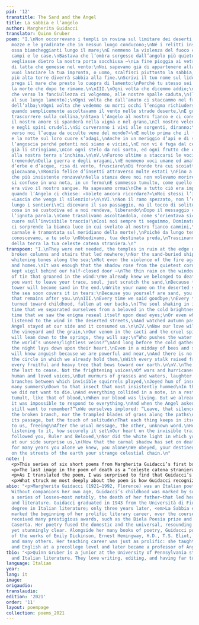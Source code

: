 ```yaml
---
pid: '12'
transtitle: The Sand and the Angel
title: La sabbia e l’angelo
author: Margherita Guidacci
translator: Quinn Gruber
poem: "I.\nNon occorrevano i templi in rovina sul limitare dei deserti,\nCon le colonne
  mozze e le gradinate che in nessun luogo conducono;\nNé i relitti insabbiati, le
  ossa biancheggianti lungo il mare;\nE nemmeno la violenza del fuoco contro i nostri
  campi e le case.\nBastava che l’ombra sorgesse dall’angolo più quieto della stanza,\nO
  vegliasse dietro la nostra porta socchiusa —\nLa fine pioggia ai vetri, un pezzo
  di latta che gemesse nel vento:\nNoi sapevamo già di appartenere alla morte.\n\nII.\nSe
  vuoi lasciare la tua impronta, o uomo, scalfisci piuttosto la sabbia,\nPerché la
  più alta torre diverrà sabbia alla fine.\nScrivi il tuo nome sul lido deserto, e
  prega il mare che presto lo cuopra di lamento:\nPerché tu stesso sei sabbia, sei
  la morte che dopo te rimane.\n\nIII.\nOgni volta che dicemmo addio;\nOgni volta
  che verso la fanciullezza ci volgemmo, alle nostre spalle caduta,\n(Tremando l’anima
  al suo lungo lamento);\nOgni volta che dall’amato ci staccammo nel freddo chiarore
  dell’alba;\nOgni volta che vedemmo su morti occhi l’enigma richiudersi;\nO anche
  quando semplicemente ascoltavamo il vento nelle strade deserte,\nE guardavamo l’autunno
  trascorrere sulla collina,\nStava l’Angelo al nostro fianco e ci consumava.\n\nIV.\nOra
  il nostro amore si spanderà nella vigna e nel grano,\nIl nostro veleno nei cactus
  e negli spini crudeli.\nSi curveranno i vivi alle sorgenti, diranno:\n«Chi spinse
  verso noi l’acqua da occulte vene del mondo?»\nE molto prima che il freddo li colga
  e la notte sul loro cuore s’adagi,\nAnche in un meriggio d’api e di succhi ardenti,\nConosceranno
  l’angoscia perché potenti noi siamo e vicini,\nE non vi è fuga dal cerchio in cui
  già li stringiamo,\nCon ogni stelo da noi sorto, ed ogni frutto che colmo e grave
  alla nostra terra s’inchina.\n\nV.\nFurono ultime a staccarsi le voci. Non le voci
  tremende\nDella guerra e degli uragani,\nE nemmeno voci umane ed amate,\nMa mormorii
  d’erbe e d’acque, risa di vento, frusciare\nDi fronde tra cui scoiattoli invisibili
  giocavano,\nRonzio felice d’insetti attraverso molte estati \nFino a quell’insetto
  che più insistente ronzava\nNella stanza dove noi non volevamo morire.\nE tutto
  si confuse in una nota, in un fermo\nE sommesso tumulto, come quello del sangue\nQuando
  era vivo il nostro sangue. Ma sapevamo ormai\nChe a tutto ciò era impossibile rispondere.\nE
  quando l’Angelo ci chiese: «Volete ancora ricordare?»\nNoi stessi l’implorammo:
  «Lascia che venga il silenzio!»\n\nVI.\nNon il ramo spezzato, non l’erba scomposta
  lungo i sentieri\nCi dicevano il suo passaggio, ma il tocco di solitudine\nChe ogni
  cosa in sé custodiva ed a noi rendeva, liberando\nDopo il messaggio consueto l’altra,
  l’ignota parola.\nCome trasalivamo ascoltandola, come s’orientava sicuro\nIl nostro
  cuore sull’invisibile traccia!\nCosì noi sempre ti seguimmo, Dominatore ed Amato,\nNé
  ci sorprende la bianca luce in cui svelato al nostro fianco cammini,\n(Ora che l’ombra
  carnale è tramontata sul meridiano della morte),\nPoiché da lungo tempo te solo
  conoscevamo, a te solo \nObbedivamo, tua destinata preda,\nTrascinando sulle vie
  della terra la tua celeste catena straniera.\n"
transpoem: "I.\nThey were not needed, the temples in ruin at the edge of deserts,\nWith
  broken columns and stairs that led nowhere;\nNor the sand-buried shipwrecks, the
  whitening bones along the sea;\nNot even the violence of the fire against our fields
  and homes.\nIt was enough that the shadow rose from the quietest corner of the room,\nOr
  kept vigil behind our half-closed door —\nThe thin rain on the windows, a sheet
  of tin that groaned in the wind:\nWe already knew we belonged to death.\n\nII.\nIf
  you want to leave your trace, soul, just scratch the sand,\nBecause the highest
  tower will become sand in the end.\nWrite your name on the deserted shore, and pray
  the sea soon covers it in tears:\nBecause you yourself are sand, you are the death
  that remains after you.\n\nIII.\nEvery time we said goodbye;\nEvery time that we
  turned toward childhood, fallen at our backs,\n(The soul shaking in its long lament);\nEvery
  time that we separated ourselves from a beloved in the cold brightness of the sunrise;\nEvery
  time that we saw the enigma reseal itself upon dead eyes;\nOr even when we simply
  listened to the wind in the deserted streets,\nAnd watched autumn pass on the hill,\nThe
  Angel stayed at our side and it consumed us.\n\nIV.\nNow our love will spread in
  the vineyard and the grain,\nOur venom in the cacti and the cruel spines.\nThe living
  will lean down to the springs, they will say:\n“Who pushes the water toward us from
  the world’s unseen/lightless veins?”\nAnd long before the cold gathers them and
  the night lays down upon their heart,\nEven in a midday of bees and sweet nectars,\nThey
  will know anguish because we are powerful and near,\nAnd there is no escape from
  the circle in which we already hold them,\nWith every stalk raised from us, and
  every fruitful and heavy tree that bows toward our earth.\n\nV.\nThe voices were
  the last to cease. Not the frightening voices\nOf wars and hurricanes, \nNor the
  human and loved voices,\nBut murmurs of grasses and waters, laughter of wind, rustle\nOf
  branches between which invisible squirrels played,\nJoyed hum of insects across
  many summers\nDown to that insect that most insistently hummed\nIn the room where
  we did not want to die.\nAnd everything collided in a note, in a rest\nAnd whispered
  tumult, like that of blood,\nWhen our blood was living. But we already knew\nThat
  it was impossible to respond to everything.\nAnd when the Angel asked us: “Do you
  still want to remember?”\nWe ourselves implored: “Leave, that silence comes!”\n\nVI.\nNeither
  the broken branch, nor the trampled blades of grass along the paths\nTold us of
  its passage, but the touch of solitude\nThat each thing keeps in itself and returns
  to us, freeing\nAfter the usual message, the other, unknown word.\nHow we startled
  listening to it, how securely it set\nOur heart on the invisible trail!\nSo we always
  followed you, Ruler and Beloved,\nNor did the white light in which you walk unveiled
  at our side surprise us,\n(Now that the carnal shadow has set on death’s meridian),\nSince
  for many years you alone we knew, you alone\nWe obeyed, your destined prey,\nDragging
  on the streets of the earth your strange celestial chain.\n"
note: |
  <p>This series of six short poems from Margherita Guidacci’s first book of poetry, <em>La Sabbia e L’Angelo</em> (<em>The Sand and the Angel</em>, 1946) reckons with the relationship between humans and nature, as well as the broader cycle of life and death.</p>
  <p>The last image in the poem of death as a “celeste catena straniera,” a “strange celestial chain,” particularly captivated me and guided my translation. I translated <em>straniero</em> as “strange” rather than the usual “foreign” because the Angel, a sort of overseer of the life/death balance, is a continuous presence in human life. I wanted “strange” to capture our inability to reconcile our knowledge of death with our own desire to live; we know death intimately, but are unable to fully comprehend what it entails.</p>
  <p>As I translated the poem, I was surprised to find that Guidacci’s voice, both direct and clear, cosmic and spiritual, had an almost Romantic lilt in English that comes across in phrases such as “o uomo” (“O man,” which I translated simply as “soul”) and “Dominatore ed Amato” (“Ruler and Lover”). It’s crucial to note that Guidacci was not invested in the closed style of her contemporaries, the Hermetic poets; she instead used a more “ordinary” language to form the complex meanings and sounds of her works. Keeping this in mind, I tried to adhere as closely as I could to the flexible sentence order common to Italian while still maintaining sense in English, to convey that sense of familiarity and strangeness that coexists in the work.</p>
  <p>What struck me most deeply about the poem is how Guidacci recognizes the brevity of human life without assuming that our lives do not matter because of it. Rather, our absence serves as a permanent reminder of our existence: “Perché tu stesso sei sabbia, sei la morte che dopo te rimane.” “Because you yourself are sand, you are the death that remains after you.”</p>
abio: "<p>Margherita Guidacci (1921–1992, Florence) was an Italian poet and translator.
  Without companions her own age, Guidacci’s childhood was marked by solitude and
  a series of losses—most notably, the death of her father—that led her to poetry
  and literature. Guidacci graduated in 1943 from the Università di Firenze with a
  degree in Italian literature; only three years later, <em>La Sabbia e L’Angelo</em>
  marked the beginning of her prolific literary career, over the course of which she
  received many prestigious awards, such as the Biela Poesia prize and the Premio
  Caserta. Her poetry fused the domestic and the universal, resounding with deep emotion,
  yet stunningly clear. Alongside her many books of poetry, Guidacci published translations
  of the works of Emily Dickinson, Ernest Hemingway, H.D., T.S. Eliot, John Donne,
  and many others. Her teaching career was just as prolific: she taught Latin, Greek,
  and English at a precollege level and later became a professor of Anglophone literature.</p>"
tbio: "<p>Quinn Gruber is a junior at the University of Pennsylvania studying English
  and Italian literature. They love writing, editing, and having far too many hobbies.</p>"
language: Italian
year: 
lang: it
image: 
origaudio: 
translaudio: 
edition: '2021'
order: '11'
layout: poempage
collection: poems_2021
---
```

